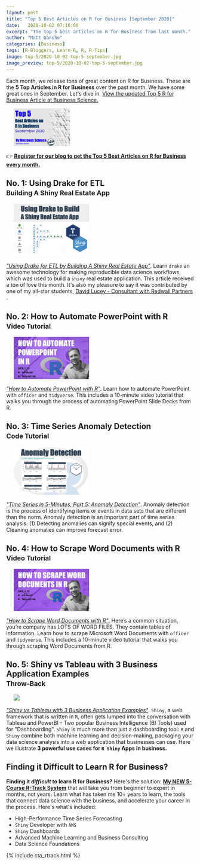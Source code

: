 ```yaml
---
layout: post
title: "Top 5 Best Articles on R for Business [September 2020]"
date:   2020-10-02 07:16:00
excerpt: "The top 5 best articles on R for Business from last month."
author: "Matt Dancho"
categories: [Business]
tags: [R-Bloggers, Learn-R, R, R-Tips]
image: top-5/2020-10-02-top-5-september.jpg
image_preview: top-5/2020-10-02-top-5-september.jpg
---
```


Each month, we release tons of great content on R for Business. These are the __5 Top Articles in R for Business__ over the past month. We have some great ones in September. Let's dive in. [View the updated Top 5 R for Business Article at Business Science.](#)

<div class="pull-right hidden-xs" style="width:30%; margin-left:20px;">
<a href="https://mailchi.mp/business-science/blog-registration" target="_blank">
  <img class="img-responsive" src="/assets/top-5/2020-10-02-top-5-september.jpg">
  </a>
</div>

👉 [__Register for our blog to get the Top 5 Best Articles on R for Business every month.__](https://mailchi.mp/business-science/blog-registration)

## No. 1: Using Drake for ETL  <br><small>Building A Shiny Real Estate App</small>

<div class="pull-right hidden-xs" style="width:40%; margin-left:20px;">
  <a href="https://www.business-science.io/business/2020/09/24/using-drake-etl.html" target="_blank">
  <img class="img-responsive" src="/assets/2020-09-24-using-drake-etl/drake-etl-cover.png"> 
  </a>
</div>

[_"Using Drake for ETL by Building A Shiny Real Estate App"_](https://www.business-science.io/business/2020/09/24/using-drake-etl.html). Learn `drake` an awesome technology for making reproducible data science workflows, which was used to build a `shiny` real estate application. This article received a ton of love this month. It's also my pleasure to say it was contributed by one of my all-star students, [David Lucey - Consultant with Redwall Partners ](https://www.linkedin.com/in/david-lucey-cfa-cpa-mba-msba/).

## No. 2: How to Automate PowerPoint with R <br><small>Video Tutorial</small>

<div class="pull-right hidden-xs" style="width:40%; margin-left:20px;">
  <a href="https://www.business-science.io/code-tools/2020/09/22/automate-powerpoint.html" target="_blank">
  <img class="img-responsive" src="/assets/2020-09-22-automate-powerpoint/automate-powerpoint-cover.jpeg"> 
  </a>
</div>

[_"How to Automate PowerPoint with R"_](https://www.business-science.io/code-tools/2020/09/22/automate-powerpoint.html). Learn how to automate PowerPoint with `officer` and `tidyverse`. This includes a 10-minute video tutorial that walks you through the process of automating PowerPoint Slide Decks from R. 

## No. 3: Time Series Anomaly Detection <br><small>Code Tutorial</small>

<div class="pull-right hidden-xs" style="width:40%; margin-left:20px;">
  <a href="https://www.business-science.io/code-tools/2020/09/02/five-minute-time-series-anomaly-detection.html" target="_blank">
  <img class="img-responsive" src="/assets/2020-09-02-time-series-anomaly-detection/time_series_anomaly_detection_cover.png"> 
  </a>
</div>

[_"Time Series in 5-Minutes, Part 5: Anomaly Detection"_](https://www.business-science.io/code-tools/2020/09/02/five-minute-time-series-anomaly-detection.html). Anomaly detection is the process of identifying items or events in data sets that are different than the norm. Anomaly detection is an important part of time series analysis: (1) Detecting anomalies can signify special events, and (2) Cleaning anomalies can improve forecast error.

## No. 4: How to Scrape Word Documents with R <br><small>Video Tutorial</small>

<div class="pull-right hidden-xs" style="width:40%; margin-left:20px;">
  <a href="https://www.business-science.io/code-tools/2020/09/16/scrape-word-docs.html" target="_blank">
  <img class="img-responsive" src="/assets/2020-09-17-scrape-word-docs/scrape_word_docs_cover.jpeg"> 
  </a>
</div>

[_"How to Scrape Word Documents with R"_](https://www.business-science.io/code-tools/2020/09/16/scrape-word-docs.html). Here’s a common situation, you’re company has LOTS OF WORD FILES. They contain tables of information. Learn how to scrape Microsoft Word Documents with `officer` and `tidyverse`. This includes a 10-minute video tutorial that walks you through scraping Word Documents from R. 


## No. 5: Shiny vs Tableau with 3 Business Application Examples <br><small>Throw-Back</small>

<div class="pull-right hidden-xs" style="width:40%; margin-left:20px;">
  <a href="https://www.business-science.io/business/2020/03/09/shiny-vs-tableau.html">
  <img class="img-responsive" src="/assets/2020-03-09-shiny-vs-tableau/shiny-vs-tableau.jpg"> 
  </a>
</div>

[_"Shiny vs Tableau with 3 Business Application Examples"_](https://www.business-science.io/business/2020/03/09/shiny-vs-tableau.html). `Shiny`, a web framework that is written in `R`, often gets lumped into the conversation with Tableau and PowerBI - Two popular Business Intelligence (BI Tools) used for "Dashboarding". `Shiny` is much more than just a dashboarding tool: `R` and `Shiny` combine both machine learning and decision-making, packaging your data science analysis into a web application that businesses can use. Here we illustrate __3 powerful use cases for `R Shiny` Apps in business.__  




## Finding it Difficult to Learn R for Business?

__Finding it _difficult_ to learn R for Business?__ Here's the solution: [__My NEW 5-Course R-Track System__](https://university.business-science.io/p/5-course-bundle-machine-learning-web-apps-time-series/) that will take you from beginner to expert in months, not years. Learn what has taken me 10+ years to learn, the tools that connect data science with the business, and accelerate your career in the process. Here's what's included:

- High-Performance Time Series Forecasting
- `Shiny` Developer with `AWS`
- `Shiny` Dashboards
- Advanced Machine Learning and Business Consulting
- Data Science Foundations

{% include cta_rtrack.html %}